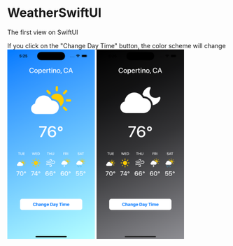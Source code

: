 # WeatherSwiftUI
The first view on SwiftUI

If you click on the "Change Day Time" button, the color scheme will change
<img src="Screenshots/day_screen.png" width = "200"> <img src="Screenshots/night_screen.png" width = "200">
